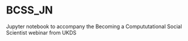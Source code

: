 # BCSS_JN
Jupyter notebook to accompany the Becoming a Compututational Social Scientist webinar from UKDS
